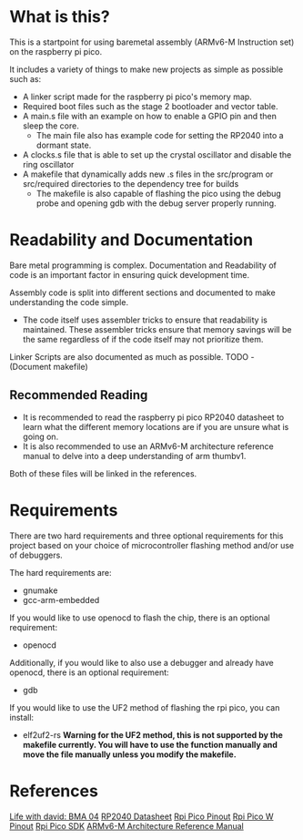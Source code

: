 # What is this?
This is a startpoint for using baremetal assembly (ARMv6-M Instruction set) on the raspberry pi pico.

It includes a variety of things to make new projects as simple as possible such as:
- A linker script made for the raspberry pi pico's memory map.
- Required boot files such as the stage 2 bootloader and vector table.
- A main.s file with an example on how to enable a GPIO pin and then sleep the core.
    - The main file also has example code for setting the RP2040 into a dormant state.
- A clocks.s file that is able to set up the crystal oscillator and disable the ring oscillator
- A makefile that dynamically adds new .s files in the src/program or src/required directories to the dependency tree for builds
    - The makefile is also capable of flashing the pico using the debug probe and opening gdb with the debug server properly running.

# Readability and Documentation
Bare metal programming is complex. Documentation and Readability of code is an important factor in ensuring quick development time.

Assembly code is split into different sections and documented to make understanding the code simple.
- The code itself uses assembler tricks to ensure that readability is maintained. These assembler tricks ensure that memory savings will be the same regardless of if the code itself may not prioritize them. 

Linker Scripts are also documented as much as possible.
TODO - (Document makefile)

## Recommended Reading
- It is recommended to read the raspberry pi pico RP2040 datasheet to learn what the different memory locations are if you are unsure what is going on.
- It is also recommended to use an ARMv6-M architecture reference manual to delve into a deep understanding of arm thumbv1.

Both of these files will be linked in the references.

# Requirements
There are two hard requirements and three optional requirements for this project based on your choice of microcontroller flashing method and/or use of debuggers.

The hard requirements are:
- gnumake
- gcc-arm-embedded

If you would like to use openocd to flash the chip, there is an optional requirement:
- openocd

Additionally, if you would like to also use a debugger and already have openocd, there is an optional requirement:
- gdb

If you would like to use the UF2 method of flashing the rpi pico, you can install:
- elf2uf2-rs
**Warning for the UF2 method, this is not supported by the makefile currently. You will have to use the function manually and move the file manually unless you modify the makefile.**

# References
[Life with david: BMA 04](https://github.com/LifeWithDavid/RaspberryPiPico-BareMetalAdventures/tree/main/Chapter%2004)
[RP2040 Datasheet](https://datasheets.raspberrypi.com/rp2040/rp2040-datasheet.pdf)
[Rpi Pico Pinout](https://www.raspberrypi.com/documentation/microcontrollers/images/pico-pinout.svg)
[Rpi Pico W Pinout](https://www.raspberrypi.com/documentation/microcontrollers/images/picow-pinout.svg)
[Rpi Pico SDK](https://github.com/raspberrypi/pico-sdk)
[ARMv6-M Architecture Reference Manual](https://documentation-service.arm.com/static/5f8ff05ef86e16515cdbf826)
